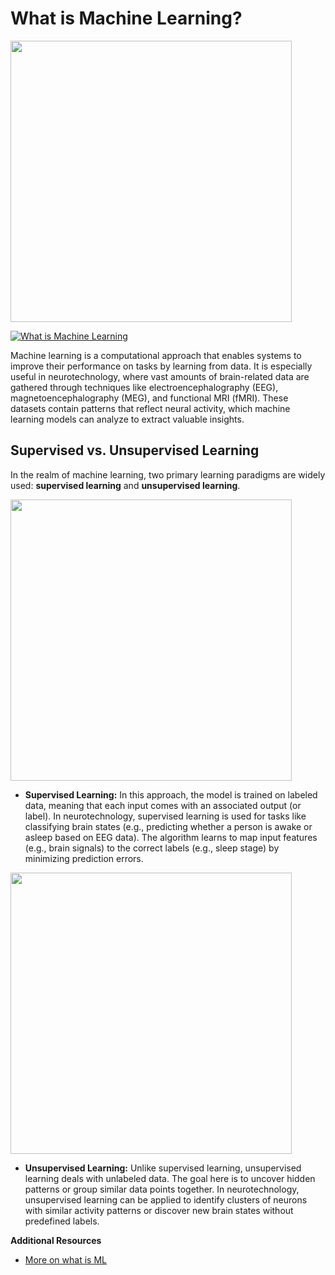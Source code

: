# What is Machine Learning?

<img src="https://www.youtube.com/watch?v=f_uwKZIAeM0" width="450">

[![What is Machine Learning](https://img.youtube.com/vi/f_uwKZIAeM0.jpg)](https://www.youtube.com/watch?v=f_uwKZIAeM0 "What is Machine Learning")

Machine learning is a computational approach that enables systems to improve their performance on tasks by learning from data. It is especially useful in neurotechnology, where vast amounts of brain-related data are gathered through techniques like electroencephalography (EEG), magnetoencephalography (MEG), and functional MRI (fMRI). These datasets contain patterns that reflect neural activity, which machine learning models can analyze to extract valuable insights.

## Supervised vs. Unsupervised Learning

In the realm of machine learning, two primary learning paradigms are widely used: **supervised learning** and **unsupervised learning**.

<img src="https://www.youtube.com/watch?v=g9oESGzcA84" width="450">

- **Supervised Learning:** In this approach, the model is trained on labeled data, meaning that each input comes with an associated output (or label). In neurotechnology, supervised learning is used for tasks like classifying brain states (e.g., predicting whether a person is awake or asleep based on EEG data). The algorithm learns to map input features (e.g., brain signals) to the correct labels (e.g., sleep stage) by minimizing prediction errors.

<img src="https://www.youtube.com/watch?v=5yeJ03crTrI" width="450">

- **Unsupervised Learning:** Unlike supervised learning, unsupervised learning deals with unlabeled data. The goal here is to uncover hidden patterns or group similar data points together. In neurotechnology, unsupervised learning can be applied to identify clusters of neurons with similar activity patterns or discover new brain states without predefined labels.

**Additional Resources**
- [More on what is ML](https://www.youtube.com/watch?v=QghjaS0WQQU)
